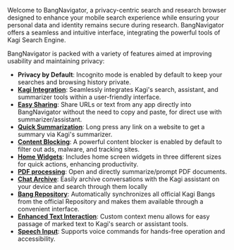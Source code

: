 Welcome to BangNavigator, a privacy-centric search and research browser designed to enhance your mobile search experience while ensuring your personal data and identity remains secure during research. BangNavigator offers a seamless and intuitive interface, integrating the powerful tools of Kagi Search Engine.

BangNavigator is packed with a variety of features aimed at improving usability and maintaining privacy:

- **Privacy by Default**: Incognito mode is enabled by default to keep your searches and browsing history private.
- **[Kagi Integration](https://github.com/FaFre/bang_navigator/wiki/Kagi-Tools)**: Seamlessly integrates Kagi's search, assistant, and summarizer tools within a user-friendly interface.
- **[Easy Sharing](https://github.com/FaFre/bang_navigator/wiki/Kagi-Tools)**: Share URLs or text from any app directly into BangNavigator without the need to copy and paste, for direct use with summarizer/assistant.
- **[Quick Summarization](https://github.com/FaFre/bang_navigator/wiki/Browser)**: Long press any link on a website to get a summary via Kagi's summarizer.
- **[Content Blocking](https://github.com/FaFre/bang_navigator/wiki/Content-Blocking)**: A powerful content blocker is enabled by default to filter out ads, malware, and tracking sites.
- **[Home Widgets](https://github.com/FaFre/bang_navigator/wiki/Home-Widget)**: Includes home screen widgets in three different sizes for quick actions, enhancing productivity.
- **[PDF processing](https://github.com/FaFre/bang_navigator/wiki/Kagi-Tools)**: Open and directly summarize/prompt PDF documents.
- **[Chat Archive](https://github.com/FaFre/bang_navigator/wiki/Chat-Archive)**: Easily archive conversations with the Kagi assistant on your device and search through them locally
- **[Bang Repository](https://github.com/FaFre/bang_navigator/wiki/Bangs)**: Automatically synchronizes all official Kagi Bangs from the official Repository and makes them available through a convenient interface.
- **[Enhanced Text Interaction](https://github.com/FaFre/bang_navigator/wiki/Browser)**: Custom context menu allows for easy passage of marked text to Kagi's search or assistant tools.
- **[Speech Input](https://github.com/FaFre/bang_navigator/wiki/Kagi-Tools)**: Supports voice commands for hands-free operation and accessibility.
